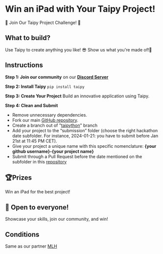 # Win an iPad with Your Taipy Project!

🚀 Join Our Taipy Project Challenge! 🚀

## What to build?

Use Taipy to create anything you like! 😎
Show us what you're made of!💪

## Instructions

**Step 1: Join our community** on our **[Discord Server](https://discord.com/channels/1125797687476887563/1195336078954090536)**

**Step 2: Install Taipy** `pip install taipy`

**Step 3: Create Your Project**  Build an innovative application using Taipy.

**Step 4: Clean and Submit**

- Remove unnecessary dependencies.
- Fork our main [GitHub repository](https://github.com/Avaiga/taipy).
- Create a branch out of "[taipython](https://github.com/Avaiga/taipy/tree/taipython)" branch
- Add your project to the “submission” folder (choose the right hackathon date subfolder. For instance, 2024-01-21: you have to submit before Jan 21st at 11:45 PM CET).
- Give your project a unique name with this specific nomenclature:  **{your github username}-{your project name}**
- Submit through a Pull Request before the date mentioned on the subfolder in this [repository](https://github.com/Avaiga/taipy/tree/taipython/submissions)

## 🏆Prizes

Win an iPad for the best project!

## 🌟 Open to everyone!

Showcase your skills, join our community, and win!

## Conditions

Same as our partner [MLH](https://github.com/MLH/mlh-policies/blob/main/contest-terms.md)
